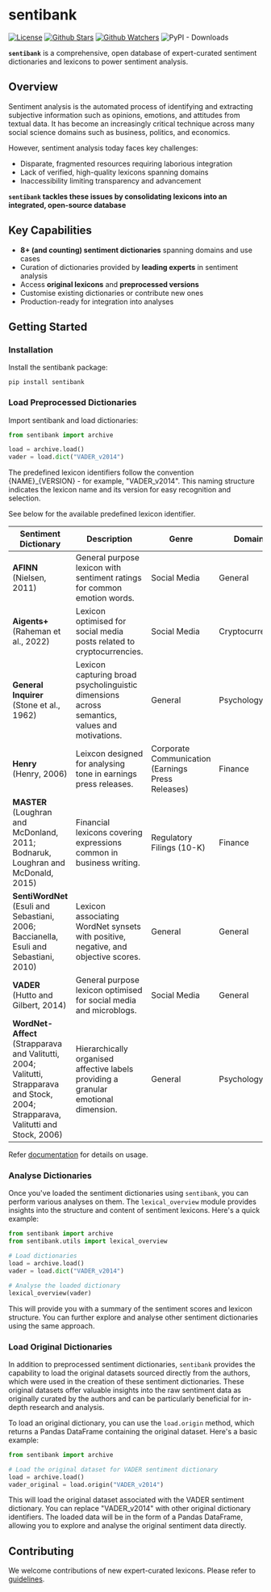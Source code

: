 # sentibank
[![License](https://img.shields.io/badge/License-CC--BY--NC--SA--4.0-green.svg?style=flat-square)](https://creativecommons.org/licenses/by-nc-sa/4.0/)
[![Github Stars](https://img.shields.io/github/stars/socius-org/sentibank?style=flat-square&logo=github)](https://github.com/socius-org/sentibank)
[![Github Watchers](https://img.shields.io/github/watchers/socius-org/sentibank?style=flat-square&logo=github)](https://github.com/socius-org/sentibank)
![PyPI - Downloads](https://img.shields.io/pypi/dm/sentibank?style=flat-square&logo=python)

**`sentibank`** is a comprehensive, open database of expert-curated sentiment dictionaries and lexicons to power sentiment analysis.

## Overview 

Sentiment analysis is the automated process of identifying and extracting subjective information such as opinions, emotions, and attitudes from textual data. It has become an increasingly critical technique across many social science domains such as business, politics, and economics. 

However, sentiment analysis today faces key challenges:
- Disparate, fragmented resources requiring laborious integration
- Lack of verified, high-quality lexicons spanning domains
- Inaccessibility limiting transparency and advancement

**`sentibank` tackles these issues by consolidating lexicons into an integrated, open-source database**

## Key Capabilities 

- **8+ (and counting) sentiment dictionaries** spanning domains and use cases
- Curation of dictionaries provided by **leading experts** in sentiment analysis
- Access **original lexicons** and **preprocessed versions**
- Customise existing dictionaries or contribute new ones
- Production-ready for integration into analyses

## Getting Started 

### Installation

Install the sentibank package:

```
pip install sentibank
```

### Load Preprocessed Dictionaries

Import sentibank and load dictionaries:

```python
from sentibank import archive

load = archive.load()
vader = load.dict("VADER_v2014") 
```

The predefined lexicon identifiers follow the convention {NAME}_{VERSION} - for example, "VADER_v2014". This naming structure indicates the lexicon name and its version for easy recognition and selection. 

See below for the available predefined lexicon identifier.

| Sentiment Dictionary | Description | Genre | Domain | Predefined Identifiers |
|------------------------|---------------|------|-----|------------------------|
|**AFINN** <br> (Nielsen, 2011)| General purpose lexicon with sentiment ratings for common emotion words. |Social Media|General| `AFINN_v2009`, `AFINN_v2011`, `AFINN_v2015` |
|**Aigents+** <br> (Raheman et al., 2022)| Lexicon optimised for social media posts related to cryptocurrencies. |Social Media|Cryptocurrency| `Aigents+_v2022`|
|**General Inquirer** <br> (Stone et al., 1962)| Lexicon capturing broad psycholinguistic dimensions across semantics, values and motivations.  |General|Psychology| `HarvardGI_v2000`|
|**Henry** <br> (Henry, 2006) | Leixcon designed for analysing tone in earnings press releases. |Corporate Communication (Earnings Press Releases)|Finance| `Henry_v2006`|
|**MASTER** <br> (Loughran and McDonland, 2011; Bodnaruk, Loughran and McDonald, 2015)| Financial lexicons covering expressions common in business writing. |Regulatory Filings (10-K)|Finance| `MASTER_v2022`|
|**SentiWordNet** <br> (Esuli and Sebastiani, 2006; Baccianella, Esuli and Sebastiani, 2010)| Lexicon associating WordNet synsets with positive, negative, and objective scores. |General|General| `SentiWordNet_v2010_simple`, `SentiWordNet_v2010_nuanced` |
|**VADER** <br> (Hutto and Gilbert, 2014)| General purpose lexicon optimised for social media and microblogs. |Social Media|General| `VADER_v2014`|
|**WordNet-Affect** <br> (Strapparava and Valitutti, 2004; Valitutti, Strapparava and Stock, 2004; Strapparava, Valitutti and Stock, 2006)| Hierarchically organised affective labels providing a  granular emotional dimension. |General|Psychology| `WordNet-Affect_v2006`|

Refer [documentation](docs_link) for details on usage.

### Analyse Dictionaries

Once you've loaded the sentiment dictionaries using `sentibank`, you can perform various analyses on them. The `lexical_overview` module provides insights into the structure and content of sentiment lexicons. Here's a quick example:

```python
from sentibank import archive
from sentibank.utils import lexical_overview

# Load dictionaries
load = archive.load()
vader = load.dict("VADER_v2014")

# Analyse the loaded dictionary
lexical_overview(vader)
```

This will provide you with a summary of the sentiment scores and lexicon structure. You can further explore and analyse other sentiment dictionaries using the same approach.

### Load Original Dictionaries

In addition to preprocessed sentiment dictionaries, `sentibank` provides the capability to load the original datasets sourced directly from the authors, which were used in the creation of these sentiment dictionaries. These original datasets offer valuable insights into the raw sentiment data as originally curated by the authors and can be particularly beneficial for in-depth research and analysis.

To load an original dictionary, you can use the `load.origin` method, which returns a Pandas DataFrame containing the original dataset. Here's a basic example:

```python
from sentibank import archive

# Load the original dataset for VADER sentiment dictionary
load = archive.load()
vader_original = load.origin("VADER_v2014")
```

This will load the original dataset associated with the VADER sentiment dictionary. You can replace "VADER_v2014" with other original dictionary identifiers. The loaded data will be in the form of a Pandas DataFrame, allowing you to explore and analyse the original sentiment data directly.

## Contributing 

We welcome contributions of new expert-curated lexicons. Please refer to [guidelines](https://github.com/socius-org/sentibank/blob/main/doc/CONTRIBUTING.md).
